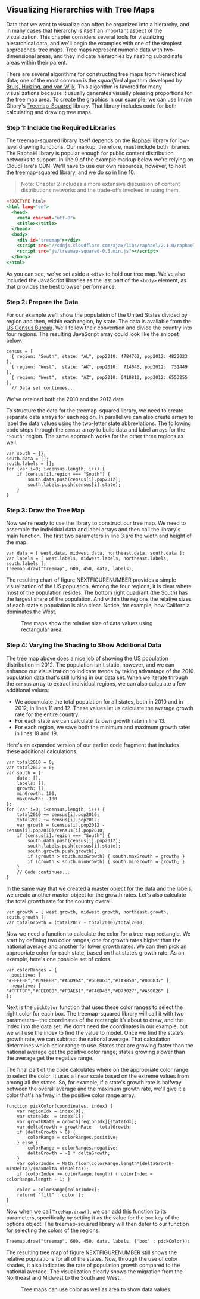 ## Visualizing Hierarchies with Tree Maps

Data that we want to visualize can often be organized into a hierarchy, and in many cases that hierarchy is itself an important aspect of the visualization. This chapter considers several tools for visualizing hierarchical data, and we'll begin the examples with one of the simplest approaches: tree maps. Tree maps represent numeric data with two-dimensional areas, and they indicate hierarchies by nesting subordinate areas within their parent.

There are several algorithms for constructing tree maps from hierarchical data; one of the most common is the _squarified_ algorithm developed by [Bruls, Huizing, and van Wijk](http://www.win.tue.nl/~vanwijk/stm.pdf). This algorithm is favored for many visualizations because it usually generates visually pleasing proportions for the tree map area. To create the graphics in our example, we can use Imran Ghory's [Treemap-Squared](https://github.com/imranghory/treemap-squared) library. That library includes code for both calculating and drawing tree maps.

### Step 1: Include the Required Libraries

The treemap-squared library itself depends on the [Raphaël](http://raphaeljs.com) library for low-level drawing functions. Our markup, therefore, must include both libraries. The Raphaël library is popular enough for public content distribution networks to support. In line 9 of the example markup below we're relying on CloudFlare's <span class="smcp">CDN</span>. We'll have to use our own resources, however, to host the treemap-squared library, and we do so in line 10.

> Note: Chapter 2 includes a more extensive discussion of content distributions networks and the trade-offs involved in using them.

``` {.html .numberLines data-line='9,10'}
<!DOCTYPE html>
<html lang="en">
  <head>
    <meta charset="utf-8">
    <title></title>
  </head>
  <body>
    <div id="treemap"></div>
    <script src="//cdnjs.cloudflare.com/ajax/libs/raphael/2.1.0/raphael-min.js"></script>
    <script src="js/treemap-squared-0.5.min.js"></script>
  </body>
</html>
```

As you can see, we've set aside a `<div>` to hold our tree map. We've also included the JavaScript libraries as the last part of the `<body>` element, as that provides the best browser performance.

### Step 2: Prepare the Data

For our example we'll show the population of the United States divided by region and then, within each region, by state. The data is available from the [<span class="smcp">US</span> Census Bureau](http://www.census.gov/popest/data/state/totals/2012/index.html). We'll follow their convention and divide the country into four regions. The resulting JavaScript array could look like the snippet below.

``` {.javascript .numberLines}
census = [
  { region: "South", state: "AL", pop2010: 4784762, pop2012: 4822023 },
  { region: "West",  state: "AK", pop2010:  714046, pop2012:  731449 },
  { region: "West",  state: "AZ", pop2010: 6410810, pop2012: 6553255 },
  // Data set continues...
```

We've retained both the 2010 and the 2012 data

To structure the data for the treemap-squared library, we need to create separate data arrays for each region. In parallel we can also create arrays to label the data values using the two-letter state abbreviations. The following code steps through the `census` array to build data and label arrays for the `"South"` region. The same approach works for the other three regions as well.

``` {.javascript .numberLines}
var south = {};
south.data = [];
south.labels = [];
for (var i=0; i<census.length; i++) {
    if (census[i].region === "South") {
        south.data.push(census[i].pop2012);
        south.labels.push(census[i].state);
    }
}
```

### Step 3: Draw the Tree Map

Now we're ready to use the library to construct our tree map. We need to assemble the individual data and label arrays and then call the library's main function. The first two parameters in line 3 are the width and height of the map.

``` {.javascript .numberLines}
var data = [ west.data, midwest.data, northeast.data, south.data ];
var labels = [ west.labels, midwest.labels, northeast.labels, south.labels ];
Treemap.draw("treemap", 600, 450, data, labels);
```

The resulting chart of figure NEXTFIGURENUMBER provides a simple visualization of the <span class="smcp">US</span> population. Among the four regions, it is clear where most of the population resides. The bottom right quadrant (the South) has the largest share of the population. And within the regions the relative sizes of each state's population is also clear. Notice, for example, how California dominates the West.

<figure>
<div id="treemap-1"></div>
<figcaption>Tree maps show the relative size of data values using rectangular area.</figcaption>
</figure>

### Step 4: Varying the Shading to Show Additional Data

The tree map above does a nice job of showing the <span class="smcp">US</span> population distribution in 2012. The population isn't static, however, and we can enhance our visualization to indicate trends by taking advantage of the 2010 population data that's still lurking in our data set. When we iterate through the `census` array to extract individual regions, we can also calculate a few additional values:

* We accumulate the total population for all states, both in 2010 and in 2012, in lines 11 and 12. These values let us calculate the average growth rate for the entire country.
* For each state we can calculate its own growth rate in line 13.
* For each region, we save both the minimum and maximum growth rates in lines 18 and 19.

Here's an expanded version of our earlier code fragment that includes these additional calculations.

``` {.javascript .numberLines data-line='11,12,13,18,19'}
var total2010 = 0;
var total2012 = 0;
var south = {
    data: [],
    labels: [],
    growth: [],
    minGrowth: 100,
    maxGrowth: -100
};
for (var i=0; i<census.length; i++) {
    total2010 += census[i].pop2010;
    total2012 += census[i].pop2012;
    var growth = (census[i].pop2012 - census[i].pop2010)/census[i].pop2010;
    if (census[i].region === "South") {
        south.data.push(census[i].pop2012);
        south.labels.push(census[i].state);
        south.growth.push(growth);
        if (growth > south.maxGrowth) { south.maxGrowth = growth; }
        if (growth < south.minGrowth) { south.minGrowth = growth; }
    }
    // Code continues...
}
```

In the same way that we created a master object for the data and the labels, we create another master object for the growth rates. Let's also calculate the total growth rate for the country overall.

``` {.javascript .numberLines}
var growth = [ west.growth, midwest.growth, northeast.growth, south.growth ];
var totalGrowth = (total2012 - total2010)/total2010;
```

Now we need a function to calculate the color for a tree map rectangle. We start by defining two color ranges, one for growth rates higher than the national average and another for lower growth rates. We can then pick an appropriate color for each state, based on that state’s growth rate. As an example, here's one possible set of colors.

``` {.javascript .numberLines}
var colorRanges = { 
  positive: [ "#FFFFBF","#D9EF8B","#A6D96A","#66BD63","#1A9850","#006837" ],
  negative: [ "#FFFFBF","#FEE08B","#FDAE61","#F46D43","#D73027","#A50026" ]
};
```

Next is the `pickColor` function that uses these color ranges to select the right color for each box. The treemap-squared library will call it with two parameters—the coordinates of the rectangle it’s about to draw, and the index into the data set. We don’t need the coordinates in our example, but we will use the index to find the value to model. Once we find the state’s growth rate, we can subtract the national average. That calculation determines which color range to use. States that are growing faster than the national average get the positive color range; states growing slower than the average get the negative range.

The final part of the code calculates where on the appropriate color range to select the color. It uses a linear scale based on the extreme values from among all the states. So, for example, if a state's growth rate is halfway between the overall average and the maximum growth rate, we'll give it a color that's halfway in the positive color range array.

``` {.javascript .numberLines}
function pickColor(coordinates, index) {
    var regionIdx = index[0];
    var stateIdx  = index[1];
    var growthRate = growth[regionIdx][stateIdx];
    var deltaGrowth = growthRate - totalGrowth;
    if (deltaGrowth > 0) {
        colorRange = colorRanges.positive;
    } else {
        colorRange = colorRanges.negative;
        deltaGrowth = -1 * deltaGrowth;
    }
    var colorIndex = Math.floor(colorRange.length*(deltaGrowth-minDelta)/(maxDelta-minDelta));
    if (colorIndex >= colorRange.length) { colorIndex = colorRange.length - 1; }
    
    color = colorRange[colorIndex];
    return{ "fill" : color };
}
```

Now when we call `TreeMap.draw()`, we can add this function to its parameters, specifically by setting it as the value for the `box` key of the options object. The treemap-squared library will then defer to our function for selecting the colors of the regions.

``` {.javascript .numberLines}
Treemap.draw("treemap", 600, 450, data, labels, {'box' : pickColor});
```

The resulting tree map of figure NEXTFIGURENUMBER still shows the relative populations for all of the states. Now, through the use of color shades, it also indicates the rate of population growth compared to the national average. The visualization clearly shows the migration from the Northeast and Midwest to the South and West.

<figure>
<div id="treemap-2"></div>
<figcaption>Tree maps can use color as well as area to show data values.</figcaption>
</figure>


<script>
;(function(){

    draw = function() {

        var census = [
          { region: "South",      state: "AL",  pop2010:  4784762,  pop2012:  4822023 },
          { region: "West",       state: "AK",  pop2010:   714046,  pop2012:   731449 },
          { region: "West",       state: "AZ",  pop2010:  6410810,  pop2012:  6553255 },
          { region: "South",      state: "AR",  pop2010:  2922750,  pop2012:  2949131 },
          { region: "West",       state: "CA",  pop2010: 37334410,  pop2012: 38041430 },
          { region: "West",       state: "CO",  pop2010:  5048472,  pop2012:  5187582 },
          { region: "Northeast",  state: "CN",  pop2010:  3576616,  pop2012:  3590347 },
          { region: "South",      state: "DE",  pop2010:   899824,  pop2012:   917092 },
          { region: "South",      state: "DC",  pop2010:   604989,  pop2012:   632323 },
          { region: "South",      state: "FL",  pop2010: 18845967,  pop2012: 19317568 },
          { region: "South",      state: "GA",  pop2010:  9714748,  pop2012:  9919945 },
          { region: "West",       state: "HI",  pop2010:  1364274,  pop2012:  1392313 },
          { region: "West",       state: "ID",  pop2010:  1570784,  pop2012:  1595728 },
          { region: "Midwest",    state: "IL",  pop2010: 12840459,  pop2012: 12875255 },
          { region: "Midwest",    state: "IN",  pop2010:  6489856,  pop2012:  6537334 },
          { region: "Midwest",    state: "IA",  pop2010:  3050321,  pop2012:  3074186 },
          { region: "Midwest",    state: "KS",  pop2010:  2858837,  pop2012:  2885905 },
          { region: "South",      state: "KY",  pop2010:  4346655,  pop2012:  4380415 },
          { region: "South",      state: "LA",  pop2010:  4544125,  pop2012:  4601893 },
          { region: "Northeast",  state: "ME",  pop2010:  1327585,  pop2012:  1329192 },
          { region: "South",      state: "MD",  pop2010:  5787998,  pop2012:  5884563 },
          { region: "Northeast",  state: "MA",  pop2010:  6563259,  pop2012:  6646144 },
          { region: "Midwest",    state: "MI",  pop2010:  9877670,  pop2012:  9883360 },
          { region: "Midwest",    state: "MN",  pop2010:  5310737,  pop2012:  5379139 },
          { region: "South",      state: "MS",  pop2010:  2969137,  pop2012:  2984926 },
          { region: "Midwest",    state: "MO",  pop2010:  5996092,  pop2012:  6021988 },
          { region: "West",       state: "MT",  pop2010:   990735,  pop2012:  1005141 },
          { region: "Midwest",    state: "NE",  pop2010:  1829696,  pop2012:  1855525 },
          { region: "West",       state: "NV",  pop2010:  2703758,  pop2012:  2758931 },
          { region: "Northeast",  state: "NH",  pop2010:  1316843,  pop2012:  1320718 },
          { region: "Northeast",  state: "NJ",  pop2010:  8803388,  pop2012:  8864590 },
          { region: "West",       state: "NM",  pop2010:  2064767,  pop2012:  2085538 },
          { region: "Northeast",  state: "NY",  pop2010: 19399242,  pop2012: 19570261 },
          { region: "South",      state: "NC",  pop2010:  9559048,  pop2012:  9752073 },
          { region: "Midwest",    state: "ND",  pop2010:   674363,  pop2012:   699628 },
          { region: "Midwest",    state: "OH",  pop2010: 11538290,  pop2012: 11544225 },
          { region: "South",      state: "OK",  pop2010:  3759482,  pop2012:  3814820 },
          { region: "West",       state: "OR",  pop2010:  3838212,  pop2012:  3899353 },
          { region: "Northeast",  state: "PA",  pop2010: 12711308,  pop2012: 12763536 },
          { region: "Northeast",  state: "RI",  pop2010:  1052769,  pop2012:  1050292 },
          { region: "South",      state: "SC",  pop2010:  4635835,  pop2012:  4723723 },
          { region: "Midwest",    state: "SD",  pop2010:   816223,  pop2012:   833354 },
          { region: "South",      state: "TN",  pop2010:  6356673,  pop2012:  6456243 },
          { region: "South",      state: "TX",  pop2010: 25242683,  pop2012: 26059203 },
          { region: "West",       state: "UT",  pop2010:  2775093,  pop2012:  2855287 },
          { region: "Northeast",  state: "VT",  pop2010:   625916,  pop2012:   626011 },
          { region: "South",      state: "VA",  pop2010:  8025105,  pop2012:  8185867 },
          { region: "West",       state: "WA",  pop2010:  6743636,  pop2012:  6897012 },
          { region: "South",      state: "WV",  pop2010:  1854019,  pop2012:  1855413 },
          { region: "Midwest",    state: "WI",  pop2010:  5689591,  pop2012:  5726398 },
          { region: "West",       state: "WY",  pop2010:   564367,  pop2012:   576412 }
        ];
        
        var total2010 = 0, total2012 = 0;
        var south     = { data:[],labels:[],growth:[],minGrowth:100,maxGrowth: -100 };
        var west      = { data:[],labels:[],growth:[],minGrowth:100,maxGrowth: -100 };
        var midwest   = { data:[],labels:[],growth:[],minGrowth:100,maxGrowth: -100 };
        var northeast = { data:[],labels:[],growth:[],minGrowth:100,maxGrowth: -100 };
        for (var i=0; i<census.length; i++) {
            var region;
            total2010 += census[i].pop2010;
            total2012 += census[i].pop2012;
            var growth = (census[i].pop2012 - census[i].pop2010)/census[i].pop2010;
            switch (census[i].region) {
                case "South":     region = south; break;
                case "West":      region = west;  break;
                case "Midwest":   region = midwest; break;
                case "Northeast": region = northeast; break;
            }
            region.data.push(census[i].pop2012);
            region.labels.push(census[i].state);
            region.growth.push(growth);
            if (growth > region.maxGrowth) region.maxGrowth = growth;
            if (growth < region.minGrowth) region.minGrowth = growth;
        };
        
        var data   = [ west.data,   midwest.data,   northeast.data,   south.data ];
        var labels = [ west.labels, midwest.labels, northeast.labels, south.labels ];
        var growth = [ west.growth, midwest.growth, northeast.growth, south.growth ];
        var totalGrowth = (total2012 - total2010)/total2010;
        
        var colors = ["#007979", "#CA5C00", "#A2005C", "#7EBD00"];

        function pickColor1(coordinates, index) {
            var regionIdx = index[0];
            return {"fill": colors[regionIdx], "stroke": "#FFFFFF"};
        }
        
        Treemap.draw("treemap-1", 640, 440, data, labels, {'box' : pickColor1, "label": {"font-family": chartStyles.font.family}});
        
        var colorRanges = { 
          positive: ["#B6ED47","#A0E714","#7EBD00","#679A00","#4D7300"],
          negative: ["#FE9D4C","#F77B15","#CA5C00","#A54B00","#7B3800"]
        };
        
        var minDelta = Math.min(south.minGrowth, west.minGrowth, midwest.minGrowth, northeast.minGrowth) - totalGrowth;
        var maxDelta = Math.max(south.maxGrowth, west.maxGrowth, midwest.maxGrowth, northeast.maxGrowth) - totalGrowth;
        
        function pickColor2(coordinates, index) {
            var regionIdx = index[0];
            var stateIdx  = index[1];
            var growthRate = growth[regionIdx][stateIdx];
            var deltaGrowth = growthRate - totalGrowth;
            if (deltaGrowth > 0) {
                colorRange = colorRanges.positive;
            } else {
                colorRange = colorRanges.negative;
                deltaGrowth = -1 * deltaGrowth;
            }
            var colorIndex = Math.floor(colorRange.length*(deltaGrowth-minDelta)/(maxDelta-minDelta));
            if (colorIndex >= colorRange.length) colorIndex = colorRange.length - 1;
            
            color = colorRange[colorIndex];
            return{ "fill" : color, "stroke": "#FFFFFF"};
        }
        
        Treemap.draw("treemap-2", 640, 440, data, labels, {'box' : pickColor2, "label": {"font-family": chartStyles.font.family}});

    };
    
    if (typeof contentLoaded != "undefined") {
        contentLoaded.done(draw);
    } else {
        window.addEventListener('load', draw);
    }

}());
</script>
